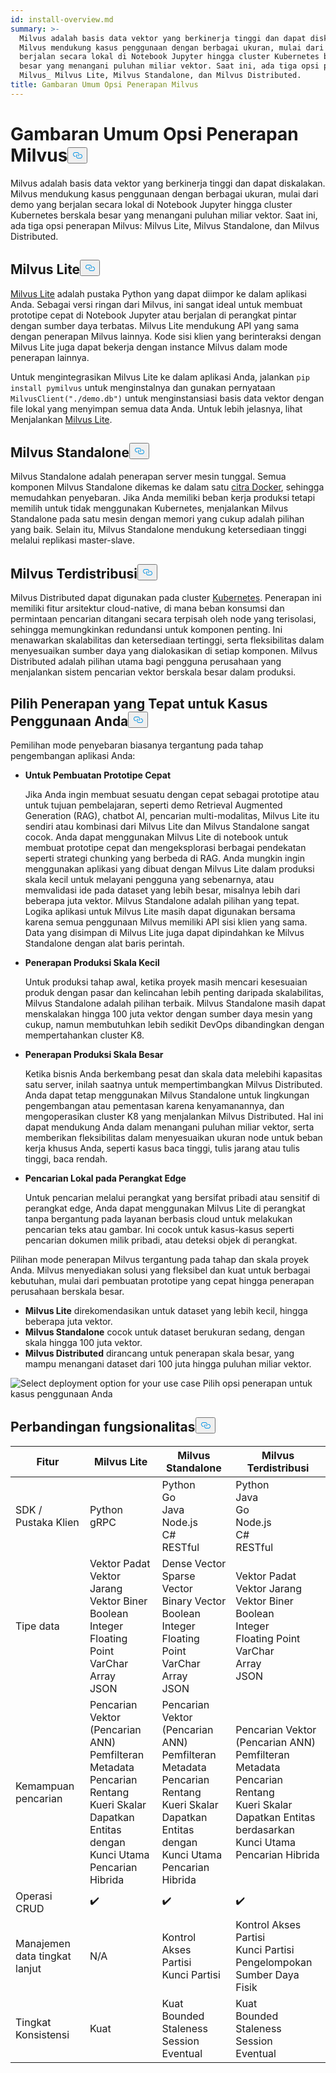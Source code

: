 ```yaml
---
id: install-overview.md
summary: >-
  Milvus adalah basis data vektor yang berkinerja tinggi dan dapat diskalakan.
  Milvus mendukung kasus penggunaan dengan berbagai ukuran, mulai dari demo yang
  berjalan secara lokal di Notebook Jupyter hingga cluster Kubernetes berskala
  besar yang menangani puluhan miliar vektor. Saat ini, ada tiga opsi penerapan
  Milvus_ Milvus Lite, Milvus Standalone, dan Milvus Distributed.
title: Gambaran Umum Opsi Penerapan Milvus
---
```

<h1 id="Overview-of-Milvus-Deployment-Options" class="common-anchor-header">Gambaran Umum Opsi Penerapan Milvus<button data-href="#Overview-of-Milvus-Deployment-Options" class="anchor-icon" translate="no">
      <svg translate="no"
        aria-hidden="true"
        focusable="false"
        height="20"
        version="1.1"
        viewBox="0 0 16 16"
        width="16"
      >
        <path
          fill="#0092E4"
          fill-rule="evenodd"
          d="M4 9h1v1H4c-1.5 0-3-1.69-3-3.5S2.55 3 4 3h4c1.45 0 3 1.69 3 3.5 0 1.41-.91 2.72-2 3.25V8.59c.58-.45 1-1.27 1-2.09C10 5.22 8.98 4 8 4H4c-.98 0-2 1.22-2 2.5S3 9 4 9zm9-3h-1v1h1c1 0 2 1.22 2 2.5S13.98 12 13 12H9c-.98 0-2-1.22-2-2.5 0-.83.42-1.64 1-2.09V6.25c-1.09.53-2 1.84-2 3.25C6 11.31 7.55 13 9 13h4c1.45 0 3-1.69 3-3.5S14.5 6 13 6z"
        ></path>
      </svg>
    </button></h1><p>Milvus adalah basis data vektor yang berkinerja tinggi dan dapat diskalakan. Milvus mendukung kasus penggunaan dengan berbagai ukuran, mulai dari demo yang berjalan secara lokal di Notebook Jupyter hingga cluster Kubernetes berskala besar yang menangani puluhan miliar vektor. Saat ini, ada tiga opsi penerapan Milvus: Milvus Lite, Milvus Standalone, dan Milvus Distributed.</p>
<h2 id="Milvus-Lite" class="common-anchor-header">Milvus Lite<button data-href="#Milvus-Lite" class="anchor-icon" translate="no">
      <svg translate="no"
        aria-hidden="true"
        focusable="false"
        height="20"
        version="1.1"
        viewBox="0 0 16 16"
        width="16"
      >
        <path
          fill="#0092E4"
          fill-rule="evenodd"
          d="M4 9h1v1H4c-1.5 0-3-1.69-3-3.5S2.55 3 4 3h4c1.45 0 3 1.69 3 3.5 0 1.41-.91 2.72-2 3.25V8.59c.58-.45 1-1.27 1-2.09C10 5.22 8.98 4 8 4H4c-.98 0-2 1.22-2 2.5S3 9 4 9zm9-3h-1v1h1c1 0 2 1.22 2 2.5S13.98 12 13 12H9c-.98 0-2-1.22-2-2.5 0-.83.42-1.64 1-2.09V6.25c-1.09.53-2 1.84-2 3.25C6 11.31 7.55 13 9 13h4c1.45 0 3-1.69 3-3.5S14.5 6 13 6z"
        ></path>
      </svg>
    </button></h2><p><a href="https://milvus.io/docs/milvus_lite.md">Milvus Lite</a> adalah pustaka Python yang dapat diimpor ke dalam aplikasi Anda. Sebagai versi ringan dari Milvus, ini sangat ideal untuk membuat prototipe cepat di Notebook Jupyter atau berjalan di perangkat pintar dengan sumber daya terbatas. Milvus Lite mendukung API yang sama dengan penerapan Milvus lainnya. Kode sisi klien yang berinteraksi dengan Milvus Lite juga dapat bekerja dengan instance Milvus dalam mode penerapan lainnya.</p>
<p>Untuk mengintegrasikan Milvus Lite ke dalam aplikasi Anda, jalankan <code translate="no">pip install pymilvus</code> untuk menginstalnya dan gunakan pernyataan <code translate="no">MilvusClient(&quot;./demo.db&quot;)</code> untuk menginstansiasi basis data vektor dengan file lokal yang menyimpan semua data Anda. Untuk lebih jelasnya, lihat Menjalankan <a href="https://milvus.io/docs/milvus_lite.md">Milvus Lite</a>.</p>
<h2 id="Milvus-Standalone" class="common-anchor-header">Milvus Standalone<button data-href="#Milvus-Standalone" class="anchor-icon" translate="no">
      <svg translate="no"
        aria-hidden="true"
        focusable="false"
        height="20"
        version="1.1"
        viewBox="0 0 16 16"
        width="16"
      >
        <path
          fill="#0092E4"
          fill-rule="evenodd"
          d="M4 9h1v1H4c-1.5 0-3-1.69-3-3.5S2.55 3 4 3h4c1.45 0 3 1.69 3 3.5 0 1.41-.91 2.72-2 3.25V8.59c.58-.45 1-1.27 1-2.09C10 5.22 8.98 4 8 4H4c-.98 0-2 1.22-2 2.5S3 9 4 9zm9-3h-1v1h1c1 0 2 1.22 2 2.5S13.98 12 13 12H9c-.98 0-2-1.22-2-2.5 0-.83.42-1.64 1-2.09V6.25c-1.09.53-2 1.84-2 3.25C6 11.31 7.55 13 9 13h4c1.45 0 3-1.69 3-3.5S14.5 6 13 6z"
        ></path>
      </svg>
    </button></h2><p>Milvus Standalone adalah penerapan server mesin tunggal. Semua komponen Milvus Standalone dikemas ke dalam satu <a href="https://milvus.io/docs/install_standalone-docker.md">citra Docker</a>, sehingga memudahkan penyebaran. Jika Anda memiliki beban kerja produksi tetapi memilih untuk tidak menggunakan Kubernetes, menjalankan Milvus Standalone pada satu mesin dengan memori yang cukup adalah pilihan yang baik. Selain itu, Milvus Standalone mendukung ketersediaan tinggi melalui replikasi master-slave.</p>
<h2 id="Milvus-Distributed" class="common-anchor-header">Milvus Terdistribusi<button data-href="#Milvus-Distributed" class="anchor-icon" translate="no">
      <svg translate="no"
        aria-hidden="true"
        focusable="false"
        height="20"
        version="1.1"
        viewBox="0 0 16 16"
        width="16"
      >
        <path
          fill="#0092E4"
          fill-rule="evenodd"
          d="M4 9h1v1H4c-1.5 0-3-1.69-3-3.5S2.55 3 4 3h4c1.45 0 3 1.69 3 3.5 0 1.41-.91 2.72-2 3.25V8.59c.58-.45 1-1.27 1-2.09C10 5.22 8.98 4 8 4H4c-.98 0-2 1.22-2 2.5S3 9 4 9zm9-3h-1v1h1c1 0 2 1.22 2 2.5S13.98 12 13 12H9c-.98 0-2-1.22-2-2.5 0-.83.42-1.64 1-2.09V6.25c-1.09.53-2 1.84-2 3.25C6 11.31 7.55 13 9 13h4c1.45 0 3-1.69 3-3.5S14.5 6 13 6z"
        ></path>
      </svg>
    </button></h2><p>Milvus Distributed dapat digunakan pada cluster <a href="https://milvus.io/docs/install_cluster-milvusoperator.md">Kubernetes</a>. Penerapan ini memiliki fitur arsitektur cloud-native, di mana beban konsumsi dan permintaan pencarian ditangani secara terpisah oleh node yang terisolasi, sehingga memungkinkan redundansi untuk komponen penting. Ini menawarkan skalabilitas dan ketersediaan tertinggi, serta fleksibilitas dalam menyesuaikan sumber daya yang dialokasikan di setiap komponen. Milvus Distributed adalah pilihan utama bagi pengguna perusahaan yang menjalankan sistem pencarian vektor berskala besar dalam produksi.</p>
<h2 id="Choose-the-Right-Deployment-for-Your-Use-Case" class="common-anchor-header">Pilih Penerapan yang Tepat untuk Kasus Penggunaan Anda<button data-href="#Choose-the-Right-Deployment-for-Your-Use-Case" class="anchor-icon" translate="no">
      <svg translate="no"
        aria-hidden="true"
        focusable="false"
        height="20"
        version="1.1"
        viewBox="0 0 16 16"
        width="16"
      >
        <path
          fill="#0092E4"
          fill-rule="evenodd"
          d="M4 9h1v1H4c-1.5 0-3-1.69-3-3.5S2.55 3 4 3h4c1.45 0 3 1.69 3 3.5 0 1.41-.91 2.72-2 3.25V8.59c.58-.45 1-1.27 1-2.09C10 5.22 8.98 4 8 4H4c-.98 0-2 1.22-2 2.5S3 9 4 9zm9-3h-1v1h1c1 0 2 1.22 2 2.5S13.98 12 13 12H9c-.98 0-2-1.22-2-2.5 0-.83.42-1.64 1-2.09V6.25c-1.09.53-2 1.84-2 3.25C6 11.31 7.55 13 9 13h4c1.45 0 3-1.69 3-3.5S14.5 6 13 6z"
        ></path>
      </svg>
    </button></h2><p>Pemilihan mode penyebaran biasanya tergantung pada tahap pengembangan aplikasi Anda:</p>
<ul>
<li><p><strong>Untuk Pembuatan Prototipe Cepat</strong></p>
<p>Jika Anda ingin membuat sesuatu dengan cepat sebagai prototipe atau untuk tujuan pembelajaran, seperti demo Retrieval Augmented Generation (RAG), chatbot AI, pencarian multi-modalitas, Milvus Lite itu sendiri atau kombinasi dari Milvus Lite dan Milvus Standalone sangat cocok. Anda dapat menggunakan Milvus Lite di notebook untuk membuat prototipe cepat dan mengeksplorasi berbagai pendekatan seperti strategi chunking yang berbeda di RAG. Anda mungkin ingin menggunakan aplikasi yang dibuat dengan Milvus Lite dalam produksi skala kecil untuk melayani pengguna yang sebenarnya, atau memvalidasi ide pada dataset yang lebih besar, misalnya lebih dari beberapa juta vektor. Milvus Standalone adalah pilihan yang tepat. Logika aplikasi untuk Milvus Lite masih dapat digunakan bersama karena semua penggunaan Milvus memiliki API sisi klien yang sama. Data yang disimpan di Milvus Lite juga dapat dipindahkan ke Milvus Standalone dengan alat baris perintah.</p></li>
<li><p><strong>Penerapan Produksi Skala Kecil</strong></p>
<p>Untuk produksi tahap awal, ketika proyek masih mencari kesesuaian produk dengan pasar dan kelincahan lebih penting daripada skalabilitas, Milvus Standalone adalah pilihan terbaik. Milvus Standalone masih dapat menskalakan hingga 100 juta vektor dengan sumber daya mesin yang cukup, namun membutuhkan lebih sedikit DevOps dibandingkan dengan mempertahankan cluster K8.</p></li>
<li><p><strong>Penerapan Produksi Skala Besar</strong></p>
<p>Ketika bisnis Anda berkembang pesat dan skala data melebihi kapasitas satu server, inilah saatnya untuk mempertimbangkan Milvus Distributed. Anda dapat tetap menggunakan Milvus Standalone untuk lingkungan pengembangan atau pementasan karena kenyamanannya, dan mengoperasikan cluster K8 yang menjalankan Milvus Distributed. Hal ini dapat mendukung Anda dalam menangani puluhan miliar vektor, serta memberikan fleksibilitas dalam menyesuaikan ukuran node untuk beban kerja khusus Anda, seperti kasus baca tinggi, tulis jarang atau tulis tinggi, baca rendah.</p></li>
<li><p><strong>Pencarian Lokal pada Perangkat Edge</strong></p>
<p>Untuk pencarian melalui perangkat yang bersifat pribadi atau sensitif di perangkat edge, Anda dapat menggunakan Milvus Lite di perangkat tanpa bergantung pada layanan berbasis cloud untuk melakukan pencarian teks atau gambar. Ini cocok untuk kasus-kasus seperti pencarian dokumen milik pribadi, atau deteksi objek di perangkat.</p></li>
</ul>
<p>Pilihan mode penerapan Milvus tergantung pada tahap dan skala proyek Anda. Milvus menyediakan solusi yang fleksibel dan kuat untuk berbagai kebutuhan, mulai dari pembuatan prototipe yang cepat hingga penerapan perusahaan berskala besar.</p>
<ul>
<li><strong>Milvus Lite</strong> direkomendasikan untuk dataset yang lebih kecil, hingga beberapa juta vektor.</li>
<li><strong>Milvus Standalone</strong> cocok untuk dataset berukuran sedang, dengan skala hingga 100 juta vektor.</li>
<li><strong>Milvus Distributed</strong> dirancang untuk penerapan skala besar, yang mampu menangani dataset dari 100 juta hingga puluhan miliar vektor.</li>
</ul>
<p>
  
   <span class="img-wrapper"> <img translate="no" src="/docs/v2.5.x/assets/select-deployment-option.png" alt="Select deployment option for your use case" class="doc-image" id="select-deployment-option-for-your-use-case" />
   </span> <span class="img-wrapper"> <span>Pilih opsi penerapan untuk kasus penggunaan Anda</span> </span></p>
<h2 id="Comparison-on-functionalities" class="common-anchor-header">Perbandingan fungsionalitas<button data-href="#Comparison-on-functionalities" class="anchor-icon" translate="no">
      <svg translate="no"
        aria-hidden="true"
        focusable="false"
        height="20"
        version="1.1"
        viewBox="0 0 16 16"
        width="16"
      >
        <path
          fill="#0092E4"
          fill-rule="evenodd"
          d="M4 9h1v1H4c-1.5 0-3-1.69-3-3.5S2.55 3 4 3h4c1.45 0 3 1.69 3 3.5 0 1.41-.91 2.72-2 3.25V8.59c.58-.45 1-1.27 1-2.09C10 5.22 8.98 4 8 4H4c-.98 0-2 1.22-2 2.5S3 9 4 9zm9-3h-1v1h1c1 0 2 1.22 2 2.5S13.98 12 13 12H9c-.98 0-2-1.22-2-2.5 0-.83.42-1.64 1-2.09V6.25c-1.09.53-2 1.84-2 3.25C6 11.31 7.55 13 9 13h4c1.45 0 3-1.69 3-3.5S14.5 6 13 6z"
        ></path>
      </svg>
    </button></h2><table>
<thead>
<tr><th>Fitur</th><th>Milvus Lite</th><th>Milvus Standalone</th><th>Milvus Terdistribusi</th></tr>
</thead>
<tbody>
<tr><td>SDK / Pustaka Klien</td><td>Python<br/>gRPC</td><td>Python<br/>Go<br/>Java<br/>Node.js<br/>C#<br/>RESTful</td><td>Python<br/>Java<br/>Go<br/>Node.js<br/>C#<br/>RESTful</td></tr>
<tr><td>Tipe data</td><td>Vektor Padat<br/>Vektor Jarang<br/>Vektor Biner<br/>Boolean<br/>Integer<br/>Floating Point<br/>VarChar<br/>Array<br/>JSON</td><td>Dense Vector<br/>Sparse Vector<br/>Binary Vector<br/>Boolean<br/>Integer<br/>Floating Point<br/>VarChar<br/>Array<br/>JSON</td><td>Vektor Padat<br/>Vektor Jarang<br/>Vektor Biner<br/>Boolean<br/>Integer<br/>Floating Point<br/>VarChar<br/>Array<br/>JSON</td></tr>
<tr><td>Kemampuan pencarian</td><td>Pencarian Vektor (Pencarian ANN)<br/>Pemfilteran Metadata<br/>Pencarian Rentang<br/>Kueri Skalar<br/>Dapatkan Entitas dengan Kunci Utama<br/>Pencarian Hibrida</td><td>Pencarian Vektor (Pencarian ANN)<br/>Pemfilteran Metadata<br/>Pencarian Rentang<br/>Kueri Skalar<br/>Dapatkan Entitas dengan Kunci Utama<br/>Pencarian Hibrida</td><td>Pencarian Vektor (Pencarian ANN)<br/>Pemfilteran Metadata<br/>Pencarian Rentang<br/>Kueri Skalar<br/>Dapatkan Entitas berdasarkan Kunci Utama<br/>Pencarian Hibrida</td></tr>
<tr><td>Operasi CRUD</td><td>✔️</td><td>✔️</td><td>✔️</td></tr>
<tr><td>Manajemen data tingkat lanjut</td><td>N/A</td><td>Kontrol Akses<br/>Partisi<br/>Kunci Partisi</td><td>Kontrol Akses<br/>Partisi<br/>Kunci Partisi<br/>Pengelompokan Sumber Daya Fisik</td></tr>
<tr><td>Tingkat Konsistensi</td><td>Kuat</td><td>Kuat<br/>Bounded Staleness<br/>Session<br/>Eventual</td><td>Kuat<br/>Bounded Staleness<br/>Session<br/>Eventual</td></tr>
</tbody>
</table>

